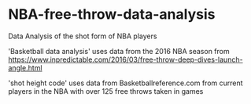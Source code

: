 # NBA-free-throw-data-analysis
Data Analysis of the shot form of NBA players

'Basketball data analysis' uses data from the 2016 NBA season from https://www.inpredictable.com/2016/03/free-throw-deep-dives-launch-angle.html

'shot height code' uses data from Basketballreference.com from current players in the NBA with over 125 free throws taken in games
